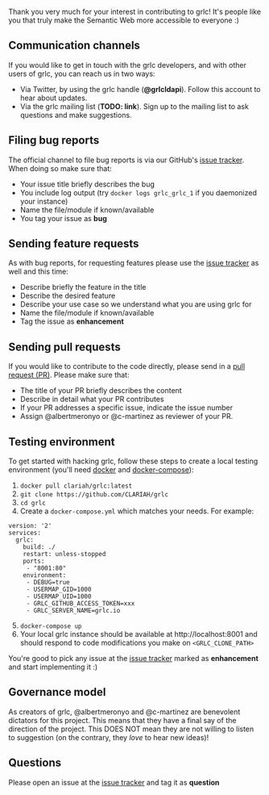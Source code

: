 Thank you very much for your interest in contributing to grlc! It's people like you that truly make the Semantic Web more accessible to everyone :)

## Communication channels

If you would like to get in touch with the grlc developers, and with other users of grlc, you can reach us in two ways:
 - Via Twitter, by using the grlc handle (**@grlcldapi**). Follow this account to hear about updates.
 - Via the grlc mailing list (**TODO: link**). Sign up to the mailing list to ask questions and make suggestions.

## Filing bug reports

The official channel to file bug reports is via our GitHub's [issue tracker](https://github.com/CLARIAH/grlc/issues). When doing so make sure that:
- Your issue title briefly describes the bug
- You include log output (try `docker logs grlc_grlc_1` if you daemonized your instance)
- Name the file/module if known/available
- You tag your issue as **bug**

## Sending feature requests

As with bug reports, for requesting features please use the [issue tracker](https://github.com/CLARIAH/grlc/issues) as well and this time:
- Describe briefly the feature in the title
- Describe the desired feature
- Describe your use case so we understand what you are using grlc for
- Name the file/module if known/available
- Tag the issue as **enhancement**

## Sending pull requests

If you would like to contribute to the code directly, please send in a [pull request (PR)](https://github.com/CLARIAH/grlc/pulls). Please make sure that:
 - The title of your PR briefly describes the content
 - Describe in detail what your PR contributes
 - If your PR addresses a specific issue, indicate the issue number
 - Assign @albertmeronyo or @c-martinez as reviewer of your PR.

## Testing environment

To get started with hacking grlc, follow these steps to create a local testing environment (you'll need [docker](https://www.docker.com/) and [docker-compose](https://docs.docker.com/compose/)):

1. `docker pull clariah/grlc:latest`
2. `git clone https://github.com/CLARIAH/grlc`
3. `cd grlc`
4. Create a `docker-compose.yml` which matches your needs. For example:
```
version: '2'
services:
  grlc:
    build: ./
    restart: unless-stopped
    ports:
     - "8001:80"
    environment:
     - DEBUG=true
     - USERMAP_GID=1000
     - USERMAP_UID=1000
     - GRLC_GITHUB_ACCESS_TOKEN=xxx
     - GRLC_SERVER_NAME=grlc.io
```

5. `docker-compose up`
6. Your local grlc instance should be available at http://localhost:8001 and should respond to code modifications you make on `<GRLC_CLONE_PATH>`

You're good to pick any issue at the  [issue tracker](https://github.com/CLARIAH/grlc/issues) marked as **enhancement** and start implementing it :)

## Governance model

As creators of grlc, @albertmeronyo and @c-martinez are benevolent dictators for this project. This means that they have a final say of the direction of the project. This DOES NOT mean they are not willing to listen to suggestion (on the contrary, they *love* to hear new ideas)!

## Questions

Please open an issue at the [issue tracker](https://github.com/CLARIAH/grlc/issues) and tag it as **question**
